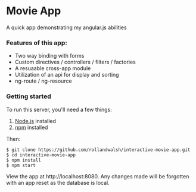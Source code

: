 # Movie App
A quick app demonstrating my angular.js abilities

### Features of this app:

- Two way binding with forms
- Custom directives / controllers / filters / factories
- A resuaable cross-app module
- Utilization of an api for display and sorting
- ng-route / ng-resource

### Getting started

To run this server, you'll need a few things:

1. [Node.js](http://nodejs.org) installed
2. [npm](https://www.npmjs.com) installed

Then: 

```
$ git clone https://github.com/rollandwalsh/interactive-movie-app.git
$ cd interactive-movie-app
$ npm install
$ npm start
```

View the app at http://localhost:8080. Any changes made will be forgotten with an app reset as the database is local.
